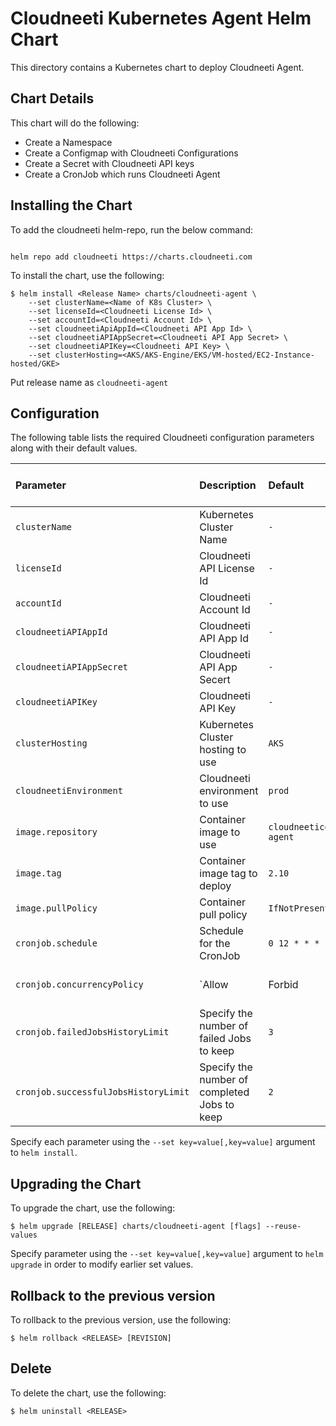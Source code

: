# Cloudneeti Kubernetes Agent Helm Chart

This directory contains a Kubernetes chart to deploy Cloudneeti Agent.

## Chart Details

This chart will do the following:

* Create a Namespace
* Create a Configmap with Cloudneeti Configurations
* Create a Secret with Cloudneeti API keys
* Create a CronJob which runs Cloudneeti Agent

## Installing the Chart

To add the cloudneeti helm-repo, run the below command:

```console

helm repo add cloudneeti https://charts.cloudneeti.com
```

To install the chart, use the following:

```console
$ helm install <Release Name> charts/cloudneeti-agent \
    --set clusterName=<Name of K8s Cluster> \
    --set licenseId=<Cloudneeti License Id> \
    --set accountId=<Cloudneeti Account Id> \
    --set cloudneetiApiAppId=<Cloudneeti API App Id> \
    --set cloudneetiAPIAppSecret=<Cloudneeti API App Secret> \
    --set cloudneetiAPIKey=<Cloudneeti API Key> \
    --set clusterHosting=<AKS/AKS-Engine/EKS/VM-hosted/EC2-Instance-hosted/GKE>
```

Put release name as `cloudneeti-agent`

## Configuration

The following table lists the required Cloudneeti configuration parameters along with their default values.

|          Parameter                   |                      Description                      |                   Default                    |                      Required from Customer                     |
| :----------------------------------- | :---------------------------------------------------- | :------------------------------------------- | :------------------------------------------- |
| `clusterName`                   | Kubernetes Cluster Name                                | `-`                        |   `Yes`       |
| `licenseId`                   | Cloudneeti API License Id                  | `-`                        |   `Yes`       |
| `accountId`                   | Cloudneeti Account Id                                | `-`                        |   `Yes`       |
| `cloudneetiAPIAppId`                   | Cloudneeti API App Id                                | `-`                        |   `Yes`       |
| `cloudneetiAPIAppSecret`                   | Cloudneeti API App Secert                                | `-`                        |   `Yes`       |
| `cloudneetiAPIKey`                   | Cloudneeti API Key                                | `-`                        |   `Yes`       |
| `clusterHosting`                   | Kubernetes Cluster hosting to use                               | `AKS`                        |    `Yes`    |
| `cloudneetiEnvironment`                   | Cloudneeti environment to use                                | `prod`                        |    `No`    |
| `image.repository`                   | Container image to use                                | `cloudneeticorp/cloudneeti-agent`                        |    `No`    |
| `image.tag`                          | Container image tag to deploy                         | `2.10`                                        |    `No`    |
| `image.pullPolicy`                   | Container pull policy                                 | `IfNotPresent`                               |    `No`    |
| `cronjob.schedule`                   | Schedule for the CronJob                              | `0 12 * * *`                                  |    `No`    |
| `cronjob.concurrencyPolicy`          | `Allow|Forbid|Replace` concurrent jobs                | `Forbid`                                     |    `No`    |
| `cronjob.failedJobsHistoryLimit`     | Specify the number of failed Jobs to keep             | `3`                                          |    `No`    |
| `cronjob.successfulJobsHistoryLimit` | Specify the number of completed Jobs to keep          | `2`                                          |    `No`    |

Specify each parameter using the `--set key=value[,key=value]` argument to `helm install`.

## Upgrading the Chart

To upgrade the chart, use the following:

```console
$ helm upgrade [RELEASE] charts/cloudneeti-agent [flags] --reuse-values
```
Specify parameter using the `--set key=value[,key=value]` argument to `helm upgrade`  in order to modify earlier set values.

## Rollback to the previous version

To rollback to the previous version, use the following:

```console
$ helm rollback <RELEASE> [REVISION]
```

## Delete

To delete the chart, use the following:

```console
$ helm uninstall <RELEASE>
```
